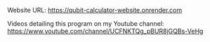 Website URL: https://qubit-calculator-website.onrender.com

Videos detailing this program on my Youtube channel: https://www.youtube.com/channel/UCFNKTQg_pBUR8jGQBs-VeHg
